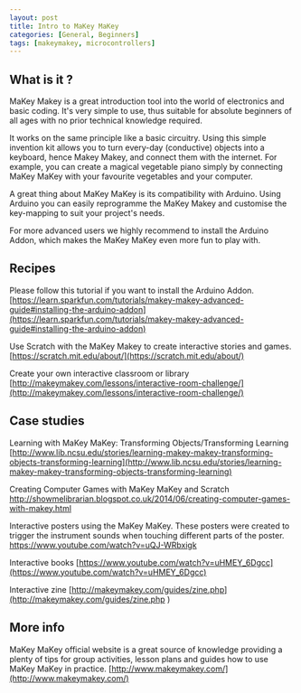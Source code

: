 ```yaml
---
layout: post
title: Intro to MaKey MaKey
categories: [General, Beginners]
tags: [makeymakey, microcontrollers]
---
```


## What is it ?
MaKey Makey is a great introduction tool into the world of electronics and basic coding.
It's very simple to use, thus suitable for absolute beginners of all ages with no prior technical knowledge required.

It works on the same principle like a basic circuitry. Using this simple invention kit allows you to turn every-day (conductive) objects into a keyboard, hence Makey Makey, and connect them with the internet. For example, you can create a magical vegetable piano simply by connecting MaKey MaKey with your favourite vegetables and your computer.

A great thing about MaKey MaKey is its compatibility with Arduino. Using Arduino you can easily reprogramme the MaKey Makey and customise the key-mapping to suit your project's needs.

For more advanced users we highly recommend to install the Arduino Addon, which makes the MaKey MaKey even more fun to play with.


## Recipes

Please follow this tutorial if you want to install the Arduino Addon.
[https://learn.sparkfun.com/tutorials/makey-makey-advanced-guide#installing-the-arduino-addon](https://learn.sparkfun.com/tutorials/makey-makey-advanced-guide#installing-the-arduino-addon)

Use Scratch with the MaKey Makey to create interactive stories and games.
[https://scratch.mit.edu/about/](https://scratch.mit.edu/about/)

Create your own interactive classroom or library
[http://makeymakey.com/lessons/interactive-room-challenge/](http://makeymakey.com/lessons/interactive-room-challenge/)


## Case studies

Learning with MaKey MaKey: Transforming Objects/Transforming Learning
[http://www.lib.ncsu.edu/stories/learning-makey-makey-transforming-objects-transforming-learning](http://www.lib.ncsu.edu/stories/learning-makey-makey-transforming-objects-transforming-learning)

Creating Computer Games with MaKey MaKey and Scratch
[http://showmelibrarian.blogspot.co.uk/2014/06/creating-computer-games-with-makey.html
](http://showmelibrarian.blogspot.co.uk/2014/06/creating-computer-games-with-makey.html
)

Interactive posters using the MaKey MaKey. These posters were created to trigger the instrument sounds when touching different parts of the poster.
[https://www.youtube.com/watch?v=uQJ-WRbxigk
](https://www.youtube.com/watch?v=uQJ-WRbxigk
)

Interactive books
[https://www.youtube.com/watch?v=uHMEY_6Dgcc](https://www.youtube.com/watch?v=uHMEY_6Dgcc)

Interactive zine
[http://makeymakey.com/guides/zine.php](http://makeymakey.com/guides/zine.php
)

## More info
MaKey MaKey official website is a great source of knowledge providing a plenty of tips for group activities, lesson plans and guides how to use MaKey MaKey in practice.
[http://www.makeymakey.com/](http://www.makeymakey.com/)
